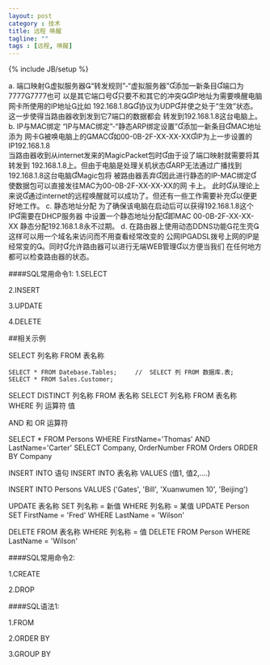 ```yaml
---
layout: post
category : 技术
title: 远程 唤醒
tagline: ""
tags : [远程, 唤醒]
---
```

{% include JB/setup %}











a.    端口映射虚拟服务器“转发规则”-“虚拟服务器”添加一新条目端口为77777777也可
以是其它端口号只要不和其它的冲突IP地址为需要唤醒电脑网卡所使用的IP地址比如
192.168.1.8协议为UDP并使之处于“生效”状态。 这一步使得当路由器收到发到它7端口的数据都会
转发到192.168.1.8这台电脑上。 
b.    IP与MAC绑定  “IP与MAC绑定”-“静态ARP绑定设置”添加一新条目MAC地址添为
网卡被唤电脑上的MAC如00-0B-2F-XX-XX-XXIP为上一步设置的IP192.168.1.8  
  当路由器收到从internet发来的MagicPacket包时由于设了端口映射就需要将其转发到
192.168.1.8上。但由于电脑是处理关机状态ARP无法通过广播找到192.168.1.8这台电脑Magic包将
被路由器丢弃因此进行静态的IP-MAC绑定使数据包可以直接发往MAC为00-0B-2F-XX-XX-XX的网
卡上。 此时从理论上来说通过internet的远程唤醒就可以成功了。但还有一些工作需要补充以便更
好地工作。 
c.    静态地址分配 为了确保该电脑在启动后可以获得192.168.1.8这个IP需要在DHCP服务器
中设置一个静态地址分配即MAC 00-0B-2F-XX-XX-XX 静态分配192.168.1.8永不过期。 
d.    在路由器上使用动态DDNS功能花生壳这样可以用一个域名来访问而不用查看经常改变的
公网IPADSL拨号上网的IP是经常变的。同时允许路由器可以进行无端WEB管理以方便当我们
在任何地方都可以检查路由器的状态。






















####SQL常用命令1:
1.SELECT

2.INSERT

3.UPDATE

4.DELETE


##相关示例

SELECT 列名称 FROM 表名称

	SELECT * FROM Datebase.Tables;     //  SELECT 列 FROM 数据库.表;
	SELECT * FROM Sales.Customer;

SELECT DISTINCT 列名称 FROM 表名称
SELECT 列名称 FROM 表名称 WHERE 列 运算符 值


AND 和 OR 运算符

SELECT * FROM Persons WHERE FirstName='Thomas' AND LastName='Carter'
SELECT Company, OrderNumber FROM Orders ORDER BY Company

INSERT INTO 语句
INSERT INTO 表名称 VALUES (值1, 值2,....)

INSERT INTO Persons VALUES ('Gates', 'Bill', 'Xuanwumen 10', 'Beijing')

UPDATE 表名称 SET 列名称 = 新值 WHERE 列名称 = 某值
UPDATE Person SET FirstName = 'Fred' WHERE LastName = 'Wilson' 

DELETE FROM 表名称 WHERE 列名称 = 值
DELETE FROM Person WHERE LastName = 'Wilson' 


####SQL常用命令2:

1.CREATE

2.DROP




####SQL语法1:

1.FROM 

2.ORDER BY

3.GROUP BY

